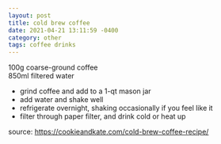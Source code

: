 ```yaml
---
layout: post
title: cold brew coffee
date: 2021-04-21 13:11:59 -0400
category: other
tags: coffee drinks
---
```


100g coarse-ground coffee  
850ml filtered water  
* grind coffee and add to a 1-qt mason jar
* add water and shake well
* refrigerate overnight, shaking occasionally if you feel like it
* filter through paper filter, and drink cold or heat up

source: <https://cookieandkate.com/cold-brew-coffee-recipe/>
